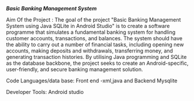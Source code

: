 ***Basic Banking Management System***

Aim Of the Project : The goal of the project "Basic Banking Management System using Java SQLite in Android Studio" is to create a software programme that simulates a fundamental banking system for handling customer accounts, transactions, and balances. The system should have the ability to carry out a number of financial tasks, including opening new accounts, making deposits and withdrawals, transferring money, and generating transaction histories. By utilising Java programming and SQLite as the database backbone, the project seeks to create an Android-specific, user-friendly, and secure banking management solution.

Code Languages/data base: Front end -xml,java and Backend Mysqlite

Developer Tools: Android studio
